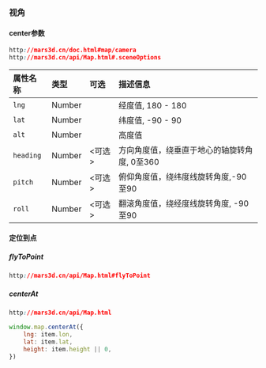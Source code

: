 ### 视角

#### center参数

```css
http://mars3d.cn/doc.html#map/camera
http://mars3d.cn/api/Map.html#.sceneOptions
```

| 属性名称  | 类型   | 可选   | 描述信息                                     |
| :-------- | :----- | :----- | :------------------------------------------- |
| `lng`     | Number |        | 经度值, 180 - 180                            |
| `lat`     | Number |        | 纬度值, -90 - 90                             |
| `alt`     | Number |        | 高度值                                       |
| `heading` | Number | <可选> | 方向角度值，绕垂直于地心的轴旋转角度, 0至360 |
| `pitch`   | Number | <可选> | 俯仰角度值，绕纬度线旋转角度,-90至90         |
| `roll`    | Number | <可选> | 翻滚角度值，绕经度线旋转角度, -90至90        |

#### 定位到点

##### flyToPoint

```css
http://mars3d.cn/api/Map.html#flyToPoint
```

##### centerAt

```css
http://mars3d.cn/api/Map.html
```

```js
window.map.centerAt({
    lng: item.lon,
    lat: item.lat,
    height: item.height || 0,
})
```

